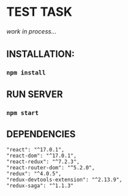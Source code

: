 # TEST TASK 
###### work in process...

## INSTALLATION:

### `npm install`

## RUN SERVER

### `npm start`

## DEPENDENCIES

    "react": "^17.0.1",
    "react-dom": "^17.0.1",
    "react-redux": "^7.2.3",
    "react-router-dom": "^5.2.0",
    "redux": "^4.0.5",
    "redux-devtools-extension": "^2.13.9",
    "redux-saga": "^1.1.3"
